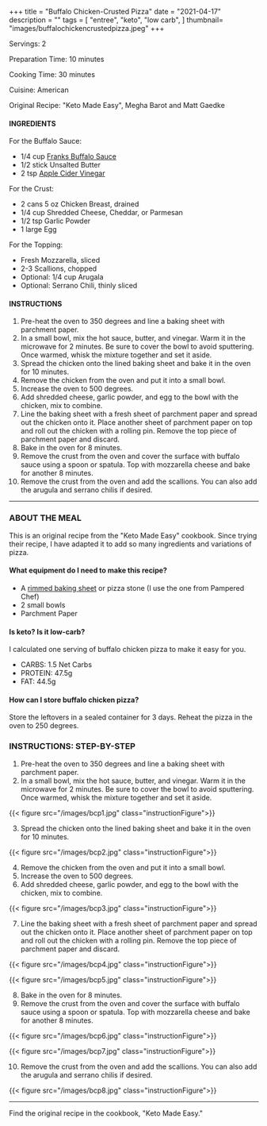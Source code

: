 +++
title = "Buffalo Chicken-Crusted Pizza"
date = "2021-04-17"
description = ""
tags = [
    "entree",
    "keto",
    "low carb",
]
thumbnail= "images/buffalochickencrustedpizza.jpeg"
+++

Servings: 2 <!--more-->

Preparation Time: 10 minutes

Cooking Time: 30 minutes

Cuisine: American

Original Recipe: "Keto Made Easy", Megha Barot and Matt Gaedke

#### INGREDIENTS 

For the Buffalo Sauce: 

* 1/4 cup [Franks Buffalo Sauce](https://amzn.to/3uW71Vq)
* 1/2 stick Unsalted Butter 
* 2 tsp [Apple Cider Vinegar](https://amzn.to/2QcOBRt) 

For the Crust: 

* 2 cans 5 oz Chicken Breast, drained 
* 1/4 cup Shredded Cheese, Cheddar, or Parmesan 
* 1/2 tsp Garlic Powder
* 1 large Egg 

For the Topping: 

* Fresh Mozzarella, sliced 
* 2-3 Scallions, chopped 
* Optional: 1/4 cup Arugala 
* Optional: Serrano Chili, thinly sliced 
  
#### INSTRUCTIONS

1. Pre-heat the oven to 350 degrees and line a baking sheet with parchment paper. 
2. In a small bowl, mix the hot sauce, butter, and vinegar. Warm it in the microwave for 2 minutes. Be sure to cover the bowl to avoid sputtering. Once warmed, whisk the mixture together and set it aside. 
3. Spread the chicken onto the lined baking sheet and bake it in the oven for 10 minutes. 
4. Remove the chicken from the oven and put it into a small bowl. 
5. Increase the oven to 500 degrees. 
6. Add shredded cheese, garlic powder, and egg to the bowl with the chicken, mix to combine. 
7. Line the baking sheet with a fresh sheet of parchment paper and spread out the chicken onto it. Place another sheet of parchment paper on top and roll out the chicken with a rolling pin. Remove the top piece of parchment paper and discard. 
8. Bake in the oven for 8 minutes. 
9. Remove the crust from the oven and cover the surface with buffalo sauce using a spoon or spatula. Top with mozzarella cheese and bake for another 8 minutes. 
10. Remove the crust from the oven and add the scallions. You can also add the arugula and serrano chilis if desired. 

----

### ABOUT THE MEAL

This is an original recipe from the "Keto Made Easy" cookbook. Since trying their recipe, I have adapted it to add so many ingredients and variations of pizza.

#### What equipment do I need to make this recipe?

* A [rimmed baking sheet](https://amzn.to/3yY84WM) or pizza stone (I use the one from Pampered Chef)
* 2 small bowls 
* Parchment Paper

#### Is keto? Is it low-carb?
I calculated one serving of buffalo chicken pizza to make it easy for you.  

* CARBS: 1.5 Net Carbs
* PROTEIN: 47.5g
* FAT: 44.5g

#### How can I store buffalo chicken pizza?

Store the leftovers in a sealed container for 3 days. Reheat the pizza in the oven to 250 degrees. 

### INSTRUCTIONS: STEP-BY-STEP 

1. Pre-heat the oven to 350 degrees and line a baking sheet with parchment paper. 
2. In a small bowl, mix the hot sauce, butter, and vinegar. Warm it in the microwave for 2 minutes. Be sure to cover the bowl to avoid sputtering. Once warmed, whisk the mixture together and set it aside. 

{{< figure src="/images/bcp1.jpg" class="instructionFigure">}}

3. Spread the chicken onto the lined baking sheet and bake it in the oven for 10 minutes. 

{{< figure src="/images/bcp2.jpg" class="instructionFigure">}}

4. Remove the chicken from the oven and put it into a small bowl. 
5. Increase the oven to 500 degrees. 
6. Add shredded cheese, garlic powder, and egg to the bowl with the chicken, mix to combine. 

{{< figure src="/images/bcp3.jpg" class="instructionFigure">}}

7. Line the baking sheet with a fresh sheet of parchment paper and spread out the chicken onto it. Place another sheet of parchment paper on top and roll out the chicken with a rolling pin. Remove the top piece of parchment paper and discard. 

{{< figure src="/images/bcp4.jpg" class="instructionFigure">}}

{{< figure src="/images/bcp5.jpg" class="instructionFigure">}}

8. Bake in the oven for 8 minutes. 
9. Remove the crust from the oven and cover the surface with buffalo sauce using a spoon or spatula. Top with mozzarella cheese and bake for another 8 minutes. 

{{< figure src="/images/bcp6.jpg" class="instructionFigure">}}

{{< figure src="/images/bcp7.jpg" class="instructionFigure">}}

10. Remove the crust from the oven and add the scallions. You can also add the arugula and serrano chilis if desired. 

{{< figure src="/images/bcp8.jpg" class="instructionFigure">}}

---- 

Find the original recipe in the cookbook, "Keto Made Easy."
